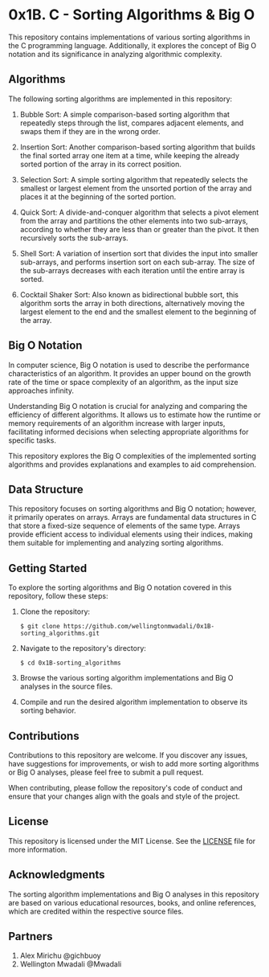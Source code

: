 # 0x1B. C - Sorting Algorithms & Big O

This repository contains implementations of various sorting algorithms in the C programming language. Additionally, it explores the concept of Big O notation and its significance in analyzing algorithmic complexity.

## Algorithms

The following sorting algorithms are implemented in this repository:

1. Bubble Sort: A simple comparison-based sorting algorithm that repeatedly steps through the list, compares adjacent elements, and swaps them if they are in the wrong order.

2. Insertion Sort: Another comparison-based sorting algorithm that builds the final sorted array one item at a time, while keeping the already sorted portion of the array in its correct position.

3. Selection Sort: A simple sorting algorithm that repeatedly selects the smallest or largest element from the unsorted portion of the array and places it at the beginning of the sorted portion.

4. Quick Sort: A divide-and-conquer algorithm that selects a pivot element from the array and partitions the other elements into two sub-arrays, according to whether they are less than or greater than the pivot. It then recursively sorts the sub-arrays.

5. Shell Sort: A variation of insertion sort that divides the input into smaller sub-arrays, and performs insertion sort on each sub-array. The size of the sub-arrays decreases with each iteration until the entire array is sorted.

6. Cocktail Shaker Sort: Also known as bidirectional bubble sort, this algorithm sorts the array in both directions, alternatively moving the largest element to the end and the smallest element to the beginning of the array.

## Big O Notation

In computer science, Big O notation is used to describe the performance characteristics of an algorithm. It provides an upper bound on the growth rate of the time or space complexity of an algorithm, as the input size approaches infinity.

Understanding Big O notation is crucial for analyzing and comparing the efficiency of different algorithms. It allows us to estimate how the runtime or memory requirements of an algorithm increase with larger inputs, facilitating informed decisions when selecting appropriate algorithms for specific tasks.

This repository explores the Big O complexities of the implemented sorting algorithms and provides explanations and examples to aid comprehension.

## Data Structure

This repository focuses on sorting algorithms and Big O notation; however, it primarily operates on arrays. Arrays are fundamental data structures in C that store a fixed-size sequence of elements of the same type. Arrays provide efficient access to individual elements using their indices, making them suitable for implementing and analyzing sorting algorithms.

## Getting Started

To explore the sorting algorithms and Big O notation covered in this repository, follow these steps:

1. Clone the repository:

   ```
   $ git clone https://github.com/wellingtonmwadali/0x1B-sorting_algorithms.git
   ```

2. Navigate to the repository's directory:

   ```
   $ cd 0x1B-sorting_algorithms
   ```

3. Browse the various sorting algorithm implementations and Big O analyses in the source files.

4. Compile and run the desired algorithm implementation to observe its sorting behavior.

## Contributions

Contributions to this repository are welcome. If you discover any issues, have suggestions for improvements, or wish to add more sorting algorithms or Big O analyses, please feel free to submit a pull request.

When contributing, please follow the repository's code of conduct and ensure that your changes align with the goals and style of the project.

## License

This repository is licensed under the MIT License. See the [LICENSE](LICENSE) file for more information.

## Acknowledgments

The sorting algorithm implementations and Big O analyses in this repository are based on various educational resources, books, and online references, which are credited within the respective source files.

## Partners
1. Alex Mirichu @gichbuoy
2. Wellington Mwadali @Mwadali

